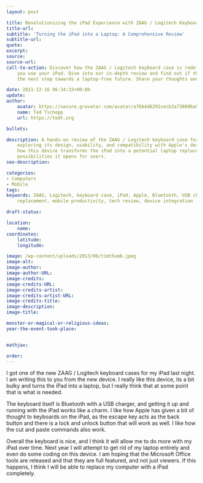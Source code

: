 ```yaml
---
layout: post

title: Revolutionizing the iPad Experience with ZAAG / Logitech Keyboard Case
title-url:
subtitle: 'Turning the iPad into a Laptop: A Comprehensive Review'
subtitle-url:
quote:
excerpt:
source:
source-url:
call-to-action: Discover how the ZAAG / Logitech keyboard case is redefining the way
    you use your iPad. Dive into our in-depth review and find out if this gadget is
    the next step towards a laptop-free future. Share your thoughts and comments below!

date: 2011-12-16 06:34:33+00:00
update:
author:
    avatar: https://secure.gravatar.com/avatar/a76b4d6291cecb3a738896a971bfb903?s=512&d=mp&r=g
    name: Ted Tschopp
    url: https://tedt.org

bullets:

description: A hands-on review of the ZAAG / Logitech keyboard case for the iPad,
    exploring its design, usability, and compatibility with Apple's design. Learn
    how this device transforms the iPad into a potential laptop replacement and the
    possibilities it opens for users.
seo-description:

categories:
- Computers
- Mobile
tags:
keywords: ZAAG, Logitech, keyboard case, iPad, Apple, Bluetooth, USB charger, laptop
    replacement, mobile productivity, tech review, device integration

draft-status:

location:
    name:
coordinates:
    latitude:
    longitude:

image: /wp-content/uploads/2013/06/timthumb.jpeg
image-alt:
image-author:
image-author-URL:
image-credits:
image-credits-URL:
image-credits-artist:
image-credits-artist-URL:
image-credits-title:
image-description:
image-title:

monster-or-magical-or-religious-ideas:
year-the-event-took-place:


mathjax:

order:
---
```

I got one of the new ZAAG / Logitech keyboard cases for my iPad last night. I am writing this to you from the new device. I really like this device, its a bit bulky and turns the iPad into a laptop, but I really think that at some point that is what is needed.

The keyboard itself is Bluetooth with a USB charger, and getting it up and running with the iPad works like a charm. I like how Apple has given a bit of thought to keyboards on the iPad, as the escape key acts as the back button and there is a lock and unlock button that will work as well. I like how the cut and paste commands also work.

Overall the keyboard is nice, and I think it will allow me to do more with my iPad over time. Next year I will attempt to get rid of my laptop entirely and even do some coding on this device. I am hoping that the Microsoft Office tools are released and that they are full featured, and not just viewers. If this happens, I think I will be able to replace my computer with a iPad completely.